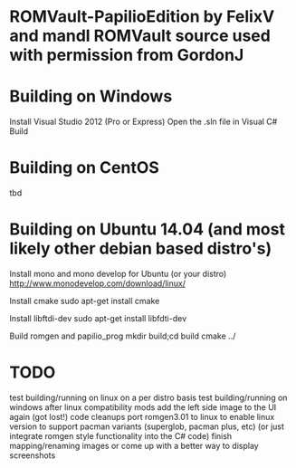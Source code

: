 ROMVault-PapilioEdition by FelixV and mandl
ROMVault source used with permission from GordonJ
========

Building on Windows
========
 Install Visual Studio 2012 (Pro or Express)
 Open the .sln file in Visual C#
 Build

Building on CentOS
========
 tbd

Building on Ubuntu 14.04 (and most likely other debian based distro's)
========
 Install mono and mono develop for Ubuntu (or your distro)
  http://www.monodevelop.com/download/linux/

 Install cmake
  sudo apt-get install cmake

 Install libftdi-dev
  sudo apt-get install libfdti-dev

 Build romgen and papilio_prog
  mkdir build;cd build
  cmake ../

TODO
========
 test building/running on linux on a per distro basis
 test building/running on windows after linux compatibility mods
 add the left side image to the UI again (got lost!)
 code cleanups
 port romgen3.01 to linux to enable linux version to support pacman variants (superglob, pacman plus, etc)
   (or just integrate romgen style functionality into the C# code)
 finish mapping/renaming images or come up with a better way to display screenshots
 
